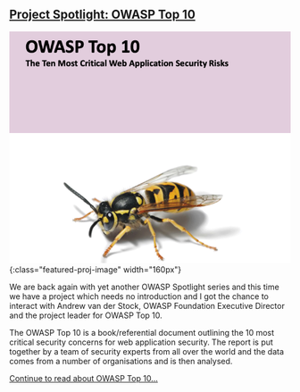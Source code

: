 <!-- 
The first line should always be the title (header style 2 as indicated by the ##)
The second line should always be an associagted image
    * change the part between [ and ] 
    * upload an image in /assets/images/content/ and set the path correctly
    * keep everything between the brackets {:class="featured-proj-image" width="160px"}
-->

## [Project Spotlight: OWASP Top 10](/www-project-top-ten/)
![Top 10 Logo](/assets/images/content/featured_project_t10.png){:class="featured-proj-image" width="160px"}

<!-- Put the beginning of the article you wish to write here; no more than 100 words or so.  It must be kept short to not unbalance the main web page -->

We are back again with yet another OWASP Spotlight series and this time we have a project which needs no introduction and I got the chance to interact with Andrew van der Stock, OWASP Foundation Executive Director and the project leader for OWASP Top 10.

The OWASP Top 10 is a book/referential document outlining the 10 most critical security concerns for web application security. The report is put together by a team of security experts from all over the world and the data comes from a number of organisations and is then analysed.

<!-- Always end with a 'Continue' link to where the bulk of the article will be posted (more on that under the /projects/pages/spotlight/ folder) -->

[Continue to read about OWASP Top 10...](/projects/spotlight/)
